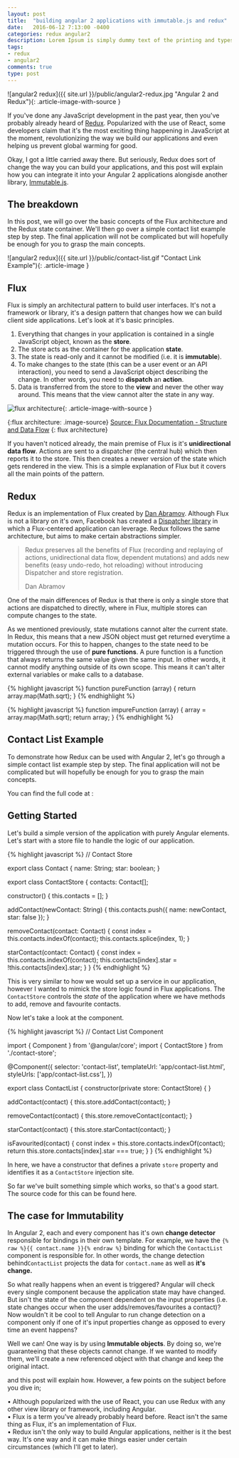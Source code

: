 ```yaml
---
layout: post
title:  "building angular 2 applications with immutable.js and redux"
date:   2016-06-12 7:13:00 -0400
categories: redux angular2
description: Lorem Ipsum is simply dummy text of the printing and typesetting industry. Lorem Ipsum has been the industry's standard dummy text ever since the 1500s, when an unknown printer took a galley of type and scrambled it to make a type specimen book. It has survived not only five centuries...
tags:
- redux
- angular2
comments: true
type: post
---
```

![angular2 redux]({{ site.url }}/public/angular2-redux.jpg "Angular 2 and Redux"){: .article-image-with-source }

If you've done any JavaScript development in the past year, then you've probably already heard of [Redux](http://redux.js.org/). Popularized with the use of React, some developers claim that it's the most exciting thing happening in JavaScript at the moment, revolutionizing the way we build our applications and even helping us prevent global warming for good.

Okay, I got a little carried away there. But seriously, Redux does sort of change the way you can build your applications, and this post will explain how you can integrate it into your Angular 2 applications alongisde another library, [Immutable.js](https://facebook.github.io/immutable-js/).

The breakdown
------------------
In this post, we will go over the basic concepts of the Flux architecture and the Redux state container. We'll then go over a simple contact list example step by step. The final application will not be complicated but will hopefully be enough for you to grasp the main concepts.

![angular2 redux]({{ site.url }}/public/contact-list.gif "Contact Link Example"){: .article-image }

Flux
------------------
Flux is simply an architectural pattern to build user interfaces. It's not a framework or library, it's a design pattern that changes how we can build client side applications. Let's look at it's basic principles.

1) Everything that changes in your application is contained in a single JavaScript object, known as the **store**. <br>
2) The store acts as the container for the application **state**.<br>
3) The state is read-only and it cannot be modified (i.e. it is **immutable**).<br>
4) To make changes to the state (this can be a user event or an API interaction), you need to send a JavaScript object describing the change. In other words, you need to **dispatch** an **action**.<br>
6) Data is transferred from the store to the **view** and never the other way around. This means that the view cannot alter the state in any way.

![flux architecture](https://facebook.github.io/flux/img/flux-simple-f8-diagram-1300w.png "The Flux Architecture"){: .article-image-with-source }

{:flux architecture: .image-source}
[Source: Flux Documentation - Structure and Data Flow](https://facebook.github.io/flux/docs/overview.html#structure-and-data-flow)
{: flux architecture}

If you haven't noticed already, the main premise of Flux is it's **unidirectional data flow**. Actions are sent to a dispatcher (the central hub) which then reports it to the store. This then creates a newer version of the state which gets rendered in the view. This is a simple explanation of Flux but it covers all the main points of the pattern.

Redux
------------------
Redux is an implementation of Flux created by [Dan Abramov](https://medium.com/@dan_abramov). Although Flux is not a library on it's own, Facebook has created a [Dispatcher library](https://github.com/facebook/flux) in which a Flux-centered application can leverage. Redux follows the same architecture, but aims to make certain abstractions simpler.

<blockquote>
  <p>Redux preserves all the benefits of Flux (recording and replaying of actions, unidirectional data flow, dependent mutations) and adds new benefits (easy undo-redo, hot reloading) without introducing Dispatcher and store registration.</p>
  <footer>Dan Abramov</footer>
</blockquote>

One of the main differences of Redux is that there is only a single store that actions are dispatched to directly, where in Flux, multiple stores can compute changes to the state.

As we mentioned previously, state mutations cannot alter the current state. In Redux, this means that a new JSON object must get returned everytime a mutation occurs. For this to happen, changes to the state need to be triggered through the use of **pure functions**. A pure function is a function that always returns the same value given the same input. In other words, it cannot modify anything outside of its own scope. This means it can't alter external variables or make calls to a database.

{% highlight javascript %}
function pureFunction (array) {
  return array.map(Math.sqrt);
}
{% endhighlight %}

{% highlight javascript %}
function impureFunction (array) {
  array = array.map(Math.sqrt);
  return array;
}
{% endhighlight %}

Contact List Example
------------------
To demonstrate how Redux can be used with Angular 2, let's go through a simple contact list example step by step. The final application will not be complicated but will hopefully be enough for you to grasp the main concepts.

You can find the full code at : 

Getting Started
------------------
Let's build a simple version of the application with purely Angular elements. Let's start with a store file to handle the logic of our application.

{% highlight javascript %}
// Contact Store

export class Contact {
  name: String;
  star: boolean;
}

export class ContactStore {
  contacts: Contact[];

  constructor() {
    this.contacts = [];
  }

  addContact(newContact: String) {
    this.contacts.push({
      name: newContact,
      star: false
    });
  }

  removeContact(contact: Contact) {
    const index = this.contacts.indexOf(contact);
    this.contacts.splice(index, 1);
  }

  starContact(contact: Contact) {
    const index = this.contacts.indexOf(contact);
    this.contacts[index].star = !this.contacts[index].star;
  }
}
{% endhighlight %}

This is very similar to how we would set up a service in our application, however I wanted to mimick the store logic found in Flux applications. The `ContactStore` controls the *state* of the application where we have methods to add, remove and favourite contacts.

Now let's take a look at the component.

{% highlight javascript %}
// Contact List Component

import { Component } from '@angular/core';
import { ContactStore } from './contact-store';

@Component({
  selector: 'contact-list',
  templateUrl: 'app/contact-list.html',
  styleUrls: ['app/contact-list.css'],
})

export class ContactList {
  constructor(private store: ContactStore) { }

  addContact(contact) {
    this.store.addContact(contact);
  }

  removeContact(contact) {
    this.store.removeContact(contact);
  }

  starContact(contact) {
    this.store.starContact(contact);
  }

  isFavourited(contact) {
    const index = this.store.contacts.indexOf(contact);
    return this.store.contacts[index].star === true;
  }
}
{% endhighlight %}

In here, we have a constructor that defines a private `store` property and identifies it as a `ContactStore` injection site.

So far we've built something simple which works, so that's a good start. The source code for this can be found here.

The case for Immutability 
------------------
In Angular 2, each and every component has it's own **change detector** responsible for bindings in their own template. For example, we have the `{% raw %}{{ contact.name }}{% endraw %}` binding for which the `ContactList` component is responsible for. In other words, the change detection behind`ContactList` projects the data for `contact.name` as well as **it's change.**  

So what really happens when an event is triggered? Angular will check every single component because the application state may have changed. But isn't the state of the component dependent on the input properties (i.e. state changes occur when the user adds/removes/favourites a contact)? Now wouldn't it be cool to tell Angular to run change detection on a component only if one of it's input properties change as opposed to every time an event happens?

Well we can! One way is by using **Immutable objects**. By doing so, we're guaranteeing that these objects cannot change. If we wanted to modify them, we'll create a new referenced object with that change and keep the original intact.





and this post will explain how. However, a few points on the subject before you dive in;

• Although popularized with the use of React, you can use Redux with any other view library or framework, including Angular. <br>
• Flux is a term you've already probably heard before. React isn't the same thing as Flux, it's an implementation of Flux.<br>
• Redux isn't the only way to build Angular applications, neither is it the best way. It's one way and it can make things easier under certain circumstances (which I'll get to later). <br>